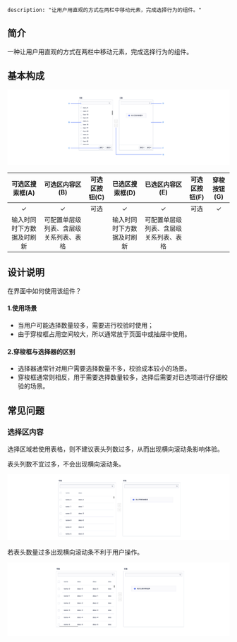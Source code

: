 ```
description: "让用户用直观的方式在两栏中移动元素，完成选择行为的组件。"
```

<!--副标题具体写法见源代码模式-->



## 简介

一种让用户用直观的方式在两栏中移动元素，完成选择行为的组件。



## 基本构成

![001](../../../images/Transfer/001.png)

|      可选区搜索框(A)       |            可选区内容区(B)             | 可选区按钮(C) |      已选区搜索框(D)       |            已选区内容区(E)             | 可选区按钮(F) | 穿梭按钮(G) |
| :------------------------: | :------------------------------------: | :-----------: | :------------------------: | :------------------------------------: | :-----------: | :---------: |
|             ✓              |                   ✓                    |     可选      |             ✓              |                   ✓                    |     可选      |      ✓      |
| 输入时同时下方数据及时刷新 | 可配置单层级列表、含层级关系列表、表格 |               | 输入时同时下方数据及时刷新 | 可配置单层级列表、含层级关系列表、表格 |               |             |




## 设计说明


在界面中如何使用该组件？



#### 1.使用场景

-  当用户可能选择数量较多，需要进行校验时使用；
-  由于穿梭框占用空间较大，所以通常放于页面中或抽屉中使用。



#### 2.穿梭框与选择器的区别

- 选择器通常针对用户需要选择数量不多，校验成本较小的场景。
- 穿梭框通常则相反，用于需要选择数量较多，选择后需要对已选项进行仔细校验的场景。



## 常见问题

### 选择区内容

选择区域若使用表格，则不建议表头列数过多，从而出现横向滚动条影响体验。

<div class="u-md-flex-without-bg">
   <div class="u-md-mr24">
      <p><i class="u-md-suggested"></i>表头列数不宜过多，不会出现横向滚动条。</p>
      <img src="../../../images/Transfer/002.png"/>
   </div>
   <div>
      <p><i class="u-md-not-suggested"></i>若表头数量过多出现横向滚动条不利于用户操作。</p>
      <img src="../../../images/Transfer/003.png"  />
   </div>
</div>


